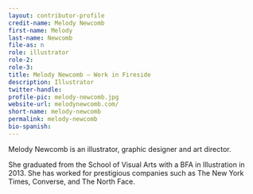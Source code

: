 ```yaml
---
layout: contributor-profile
credit-name: Melody Newcomb
first-name: Melody
last-name: Newcomb
file-as: n
role: illustrator
role-2:
role-3:
title: Melody Newcomb — Work in Fireside
description: Illustrator
twitter-handle:
profile-pic: melody-newcomb.jpg
website-url: melodynewcomb.com/
short-name: melody-newcomb
permalink: melody-newcomb
bio-spanish:
---
```

Melody Newcomb is an illustrator, graphic designer and art director.

She graduated from the School of Visual Arts with a BFA in Illustration in 2013. She has worked for prestigious companies such as The New York Times, Converse, and The North Face.
